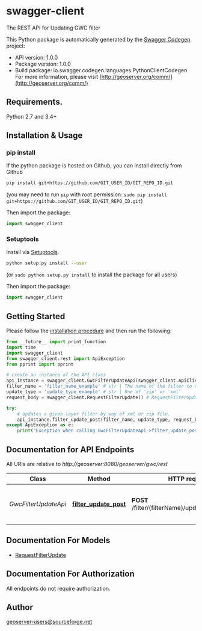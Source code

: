 # swagger-client
The REST API for Updating GWC filter

This Python package is automatically generated by the [Swagger Codegen](https://github.com/swagger-api/swagger-codegen) project:

- API version: 1.0.0
- Package version: 1.0.0
- Build package: io.swagger.codegen.languages.PythonClientCodegen
For more information, please visit [http://geoserver.org/comm/](http://geoserver.org/comm/)

## Requirements.

Python 2.7 and 3.4+

## Installation & Usage
### pip install

If the python package is hosted on Github, you can install directly from Github

```sh
pip install git+https://github.com/GIT_USER_ID/GIT_REPO_ID.git
```
(you may need to run `pip` with root permission: `sudo pip install git+https://github.com/GIT_USER_ID/GIT_REPO_ID.git`)

Then import the package:
```python
import swagger_client 
```

### Setuptools

Install via [Setuptools](http://pypi.python.org/pypi/setuptools).

```sh
python setup.py install --user
```
(or `sudo python setup.py install` to install the package for all users)

Then import the package:
```python
import swagger_client
```

## Getting Started

Please follow the [installation procedure](#installation--usage) and then run the following:

```python
from __future__ import print_function
import time
import swagger_client
from swagger_client.rest import ApiException
from pprint import pprint

# create an instance of the API class
api_instance = swagger_client.GwcFilterUpdateApi(swagger_client.ApiClient(configuration))
filter_name = 'filter_name_example' # str | The name of the filter to update.
update_type = 'update_type_example' # str | One of 'zip' or 'xml'
request_body = swagger_client.RequestFilterUpdate() # RequestFilterUpdate | The parameters that are accepted by a given filter.

try:
    # Updates a given layer filter by way of xml or zip file.
    api_instance.filter_update_post(filter_name, update_type, request_body)
except ApiException as e:
    print("Exception when calling GwcFilterUpdateApi->filter_update_post: %s\n" % e)

```

## Documentation for API Endpoints

All URIs are relative to *http://geoserver:8080/geoserver/gwc/rest*

Class | Method | HTTP request | Description
------------ | ------------- | ------------- | -------------
*GwcFilterUpdateApi* | [**filter_update_post**](docs/GwcFilterUpdateApi.md#filter_update_post) | **POST** /filter/{filterName}/update/{updateType} | Updates a given layer filter by way of xml or zip file.


## Documentation For Models

 - [RequestFilterUpdate](docs/RequestFilterUpdate.md)


## Documentation For Authorization

 All endpoints do not require authorization.


## Author

geoserver-users@sourceforge.net

